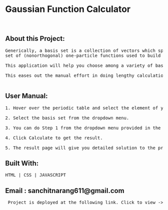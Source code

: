 # Gaussian Function Calculator
<br>

<h2>About this Project: </h2>
<pre>
Generically, a basis set is a collection of vectors which spans a space in which a problem is solved. In quantum chemistry, the “basis set” usually refers to the
set of (nonorthogonal) one-particle functions used to build molecular orbitals. <br>
This application will help you choose among a variety of basis sets and calculate the total count of their gaussian and contracted functions of any molecule of your choice.<br>
This eases out the manual effort in doing lengthy calculations and does the same within seconds. <br>
</pre>
<h2>User Manual: </h2>
<pre>
1. Hover over the periodic table and select the element of your choice. <br>
2. Select the basis set from the dropdown menu.<br>
3. You can do Step 1 from the dropdown menu provided in the box beneath.<br>
4. Click Calculate to get the result.<br>
5. The result page will give you detailed solution to the problem.
</pre>
<h2>Built With: </h2>
<pre>HTML | CSS | JAVASCRIPT</pre>

<h2>Email : sanchitnarang611@gmail.com </h2>
<pre> Project is deployed at the following link. Click to view ->  https://sanchit611.github.io/Gaussian-Function-Calculator/ </pre>
